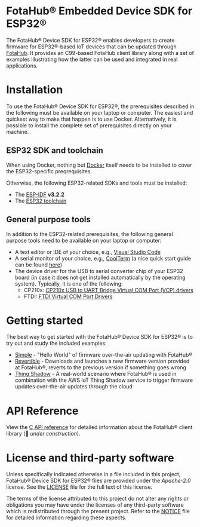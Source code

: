 # FotaHub&reg; Embedded Device SDK for ESP32&reg;
The FotaHub&reg; Device SDK for ESP32&reg; enables developers to create firmware for ESP32&reg;-based IoT devices that can be updated through [FotaHub](http://fotahub.com). It provides an C99-based FotaHub client library along with a set of examples illustrating how the latter can be used and integrated in real applications.

# Installation

To use the FotaHub® Device SDK for ESP32&reg;, the prerequisites described in the following must be available on your laptop or computer. The easiest and quickest way to make that happen is to use Docker. Alternatively, it is possible to install the complete set of prerequisites directly on your machine.

## ESP32 SDK and toolchain

When using Docker, nothing but [Docker](https://docs.docker.com/get-docker) itself needs to be installed to cover the ESP32-specific preqrequisites. 

Otherwise, the following ESP32-related SDKs and tools must be installed: 
* The [ESP-IDF](https://docs.espressif.com/projects/esp-idf/en/v3.2.5/get-started/index.html#get-esp-idf) **v3.2.2**
* The [ESP32 toolchain](https://docs.espressif.com/projects/esp-idf/en/v3.2.5/get-started/index.html#setup-toolchain)
## General purpose tools

In addition to the ESP32-related prerequisites, the following general purpose tools need to be available on your laptop or computer:
* A text editor or IDE of your choice, e.g., [Visual Studio Code](https://code.visualstudio.com)  
* A serial monitor of your choice, e.g., [CoolTerm](https://freeware.the-meiers.org) (a nice quick start guide can be found [here](https://learn.adafruit.com/getting-started-with-binho-nova/quickstart-with-coolterm))
* The device driver for the USB to serial converter chip of your ESP32 board (in case it does not get installed automatically by the operating system). Typically, it is one of the following:
  * CP210x: [CP210x USB to UART Bridge Virtual COM Port (VCP) drivers](https://www.silabs.com/developers/usb-to-uart-bridge-vcp-drivers)
  * FTDI: [FTDI Virtual COM Port Drivers](https://ftdichip.com/drivers/vcp-drivers)

# Getting started
The best way to get started with the FotaHub&reg; Device SDK for ESP32&reg; is to try out and study the included examples:
* [Simple](docs/getting-started/simple.md) - "Hello World" of firmware over-the-air updating with FotaHub&reg;
* [Revertible](docs/getting-started/revertible.md) - Downloads and launches a new firmware version provided at FotaHub&reg;, reverts to the previous version if something goes wrong
* [Thing Shadow](docs/getting-started/thingshadow.md) - A real-world scenario where FotaHub&reg; is used in combination with the AWS IoT Thing Shadow service to trigger firmware updates over-the-air updates through the cloud
# API Reference
View the [C API reference](include/FotaHub.h) for detailed information about the FotaHub&reg; client library (:construction: *under construction*).

# License and third-party software
Unless specifically indicated otherwise in a file included in this project, FotaHub&reg; Device SDK for ESP32&reg; files are provided under the *Apache-2.0* license. See the [LICENSE](LICENSE) file for the full text of this license.

The terms of the license attributed to this project do not alter any rights or obligations you may have under the licenses of any third-party software which is redistributed through the present project. Refer to the [NOTICE](NOTICE.md) file for detailed information regarding these aspects.
